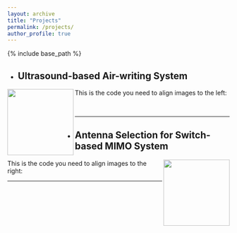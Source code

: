 ```yaml
---
layout: archive
title: "Projects"
permalink: /projects/
author_profile: true
---
```


{% include base_path %}


* ## Ultrasound-based Air-writing System

<img align="left" width="150" height="150" src="/images/500x300.png">

This is the code you need to align images to the left:

<p>&nbsp;</p>



---

* ## Antenna Selection for Switch-based MIMO System

<img align="right" width="150" height="150" src="/images/500x300.png">

This is the code you need to align images to the right:

---




